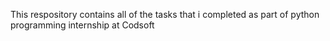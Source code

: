 This respository contains all of the tasks that i completed as part of python programming internship at Codsoft
